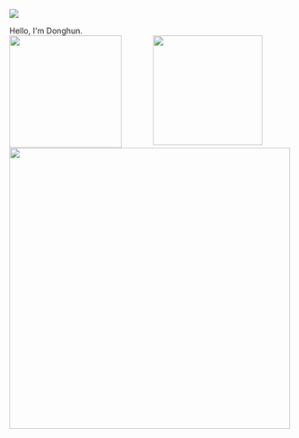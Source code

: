  
<div align='left'>
 
  <a href="https://hits.seeyoufarm.com"><img src="https://hits.seeyoufarm.com/api/count/incr/badge.svg?url=https%3A%2F%2Fgithub.com%2Folennis%2Fhit-counter&count_bg=%23F37321&title_bg=%232B3F6B&icon=&icon_color=%23E7E7E7&title=hi%21&edge_flat=false" /></a>
</div>

<div align='left'>
Hello, I'm Donghun.
</div>
<div align='center' >
  <img src='https://user-images.githubusercontent.com/59818904/137610355-95738e4c-ba13-4e9d-adb1-48430eabbaf1.PNG' width='200px' height='200px' align='left'/>
  <img src='https://github-readme-stats.vercel.app/api?username=olennis&theme=calm&_icons=true' width='500px' align='left' />
  <img src='https://github-readme-stats.vercel.app/api/top-langs/?username=olennis&theme=calm&_icons=true' height='195px'/>
 
</div>



<!--
**olennis/olennis** is a ✨ _special_ ✨ repository because its `README.md` (this file) appears on your GitHub profile.

Here are some ideas to get you started:

- 🔭 I’m currently working on ...
- 🌱 I’m currently learning ...
- 👯 I’m looking to collaborate on ...
- 🤔 I’m looking for help with ...
- 💬 Ask me about ...
- 📫 How to reach me: ...
- 😄 Pronouns: ...
- ⚡ Fun fact: ...
-->
<div>
  
</div>

